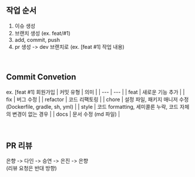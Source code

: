 ## 작업 순서
1. 이슈 생성
2. 브랜치 생성 (ex. feat/#1)
3. add, commit, push
4. pr 생성 -> dev 브랜치로 (ex. [feat #1] 작업 내용)

<br/>

## Commit Convetion
ex. [feat #1] 회원가입
| 커밋 유형 | 의미 |
| --- | --- |
| feat | 새로운 기능 추가 |
| fix | 버그 수정 |
| refactor | 코드 리팩토링 |
| chore | 설정 파일, 패키지 매니저 수정 (Dockerfile, gradle, sh, yml) |
| style | 코드 formatting, 세미콜론 누락, 코드 자체의 변경이 없는 경우 |
| docs | 문서 수정 (md 파일) |

<br/>

## PR 리뷰
은향 -> 다인 -> 승연 -> 은진 -> 은향
<br/>
(리뷰 요청은 반대 방향)
